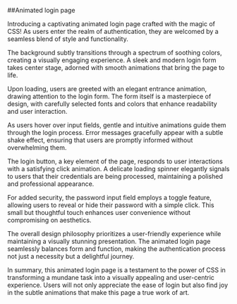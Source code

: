 ##Animated login page

Introducing a captivating animated login page crafted with the magic of CSS! As users enter the realm of authentication, they are welcomed by a seamless blend of style and functionality.

The background subtly transitions through a spectrum of soothing colors, creating a visually engaging experience. A sleek and modern login form takes center stage, adorned with smooth animations that bring the page to life.

Upon loading, users are greeted with an elegant entrance animation, drawing attention to the login form. The form itself is a masterpiece of design, with carefully selected fonts and colors that enhance readability and user interaction.

As users hover over input fields, gentle and intuitive animations guide them through the login process. Error messages gracefully appear with a subtle shake effect, ensuring that users are promptly informed without overwhelming them.

The login button, a key element of the page, responds to user interactions with a satisfying click animation. A delicate loading spinner elegantly signals to users that their credentials are being processed, maintaining a polished and professional appearance.

For added security, the password input field employs a toggle feature, allowing users to reveal or hide their password with a simple click. This small but thoughtful touch enhances user convenience without compromising on aesthetics.

The overall design philosophy prioritizes a user-friendly experience while maintaining a visually stunning presentation. The animated login page seamlessly balances form and function, making the authentication process not just a necessity but a delightful journey.

In summary, this animated login page is a testament to the power of CSS in transforming a mundane task into a visually appealing and user-centric experience. Users will not only appreciate the ease of login but also find joy in the subtle animations that make this page a true work of art.

